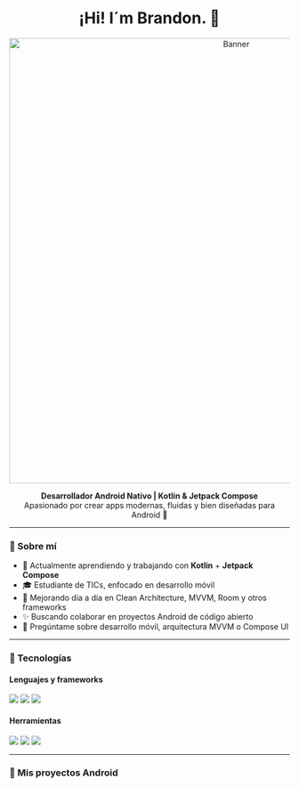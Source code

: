<!-- Saludo -->
<h1 align="center">¡Hi! I´m Brandon. 👋</h1>

<!-- Banner principal -->
<p align="center">
<img src="https://github.com/user-attachments/assets/a7ffbc74-86eb-42af-8fea-a1b9a89cabbb" width="800" alt="Banner" />
</p>


<p align="center">
  <strong>Desarrollador Android Nativo | Kotlin & Jetpack Compose</strong><br/>
  Apasionado por crear apps modernas, fluidas y bien diseñadas para Android 📱
</p>

---

### 🧠 Sobre mí

- 💼 Actualmente aprendiendo y trabajando con **Kotlin** + **Jetpack Compose**
- 🎓 Estudiante de TICs, enfocado en desarrollo móvil
- 🌱 Mejorando día a día en Clean Architecture, MVVM, Room y otros frameworks
- ✨ Buscando colaborar en proyectos Android de código abierto
- 💬 Pregúntame sobre desarrollo móvil, arquitectura MVVM o Compose UI

---

### 🚀 Tecnologías

#### Lenguajes y frameworks
<p>
  <img src="https://img.shields.io/badge/Kotlin-%230095D5.svg?style=for-the-badge&logo=kotlin&logoColor=white"/>
  <img src="https://img.shields.io/badge/Jetpack%20Compose-4285F4?style=for-the-badge&logo=android&logoColor=white"/>
  <img src="https://img.shields.io/badge/Room-006400?style=for-the-badge"/>
</p>

#### Herramientas
<p>
  <img src="https://img.shields.io/badge/Android%20Studio-3DDC84?style=for-the-badge&logo=android-studio&logoColor=white"/>
  <img src="https://img.shields.io/badge/Git-F05032?style=for-the-badge&logo=git&logoColor=white"/>
  <img src="https://img.shields.io/badge/GitHub-181717?style=for-the-badge&logo=github&logoColor=white"/>
</p>

---

### 📱 Mis proyectos Android






